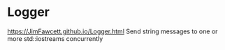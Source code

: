 # Logger

https://JimFawcett.github.io/Logger.html
Send string messages to one or more std::iostreams concurrently
